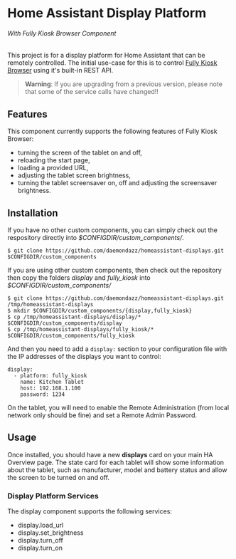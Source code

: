 # Home Assistant Display Platform

###### With Fully Kiosk Browser Component

This project is for a display platform for Home Assistant that can be remotely controlled. The initial use-case for this is to control [Fully Kiosk Browser](http://www.ozerov.de/fully-kiosk-browser/) using it's built-in REST API.

> **Warning**: If you are upgrading from a previous version, please note that some of the service calls have changed!!

## Features

This component currently supports the following features of Fully Kiosk Browser:

   * turning the screen of the tablet on and off,
   * reloading the start page,
   * loading a provided URL,
   * adjusting the tablet screen brightness,
   * turning the tablet screensaver on, off and adjusting the screensaver brightness.

## Installation

If you have no other custom components, you can simply check out the respository directly into *$CONFIGDIR/custom_components/*.

```
$ git clone https://github.com/daemondazz/homeassistant-displays.git $CONFIGDIR/custom_components
```

If you are using other custom components, then check out the repository then copy the folders *display* and *fully_kiosk* into *$CONFIGDIR/custom_components/*

```
$ git clone https://github.com/daemondazz/homeassistant-displays.git /tmp/homeassistant-displays
$ mkdir $CONFIGDIR/custom_components/{display,fully_kiosk}
$ cp /tmp/homeassistant-displays/display/* $CONFIGDIR/custom_components/display
$ cp /tmp/homeassistant-displays/fully_kiosk/* $CONFIGDIR/custom_components/fully_kiosk
```

And then you need to add a `display:` section to your configuration file with the IP addresses of the displays you want to control:

```
display:
  - platform: fully_kiosk
    name: Kitchen Tablet
    host: 192.168.1.100
    password: 1234
```

On the tablet, you will need to enable the Remote Administration (from local network only should be fine) and set a Remote Admin Password.

## Usage

Once installed, you should have a new **displays** card on your main HA Overview page. The state card for each tablet will show some information about the tablet, such as manufacturer, model and battery status and allow the screen to be turned on and off.

### Display Platform Services

The display component supports the following services:

   * display.load_url
   * display.set_brightness
   * display.turn_off
   * display.turn_on
